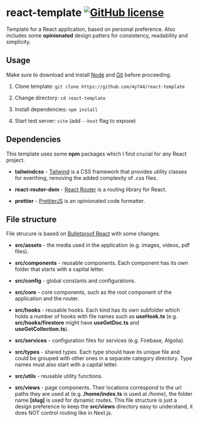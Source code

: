 # react-template [![GitHub license](https://img.shields.io/badge/license-MIT-blue.svg)](https://github.com/4y744/react-template/blob/main/LICENSE)

Template for a React application, based on personal preference. Also includes some **opinionated** design patters for consistency, readability and simplicity.

## Usage

Make sure to download and install [Node](https://nodejs.org/en) and [Git](https://git-scm.com/) before proceeding.

1. Clone template: `git clone https://github.com/4y744/react-template`

2. Change directory: `cd react-template`

3. Install dependencies: `npm install`

4. Start test server: `vite` (add `--host` flag to expose)

## Dependencies

This template uses some **npm** packages which I find crucial for any React project.

- **tailwindcss** - [Tailwind](https://tailwindcss.com/) is a CSS framework that provides utility classes for everthing, removing the added complexity of .css files.

- **react-router-dom** - [React Router](https://reactrouter.com/en/main) is a routing library for React.

- **prettier** - [PrettierJS](https://prettier.io/) is an opinionated code formatter.

## File structure

File strucure is based on [Bulletproof React](https://github.com/alan2207/bulletproof-react/blob/master/docs/project-structure.md) with some changes.

- **src/assets** - the media used in the application (e.g. images, videos, pdf files).

- **src/components** - reusable components. Each component has its own folder that starts with a capital letter.

- **src/config** - global constants and configurations.

- **src/core** - core components, such as the root component of the application and the router.

- **src/hooks** - reusable hooks. Each kind has its own subfolder which holds a number of hooks with file names such as **useHook.ts** (e.g. **src/hooks/firestore** might have **useGetDoc.ts** and **useGetCollection.ts**).

- **src/services** - configuration files for services (e.g. Firebase, Algolia).

- **src/types** - shared types. Each type should have its unique file and could be grouped with other ones in a separate category directory. Type names must also start with a capital letter.

- **src/utils** - reusable utility functions.

- **src/views** - page components. Their locations correspond to the url paths they are used at (e.g. **/home/index.ts** is used at _/home_), the folder name **[slug]** is used for dynamic routes. This file structure is just a design preference to keep the **src/views** directory easy to understand, it does NOT control routing like in Next.js.

